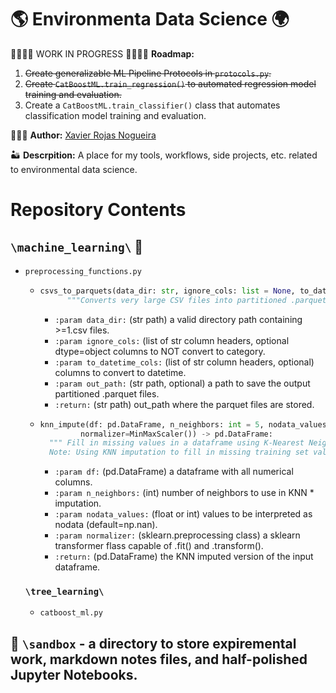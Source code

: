 🌎 Environmenta Data Science 🌍
==============================
🚧🚧🚧🚧 WORK IN PROGRESS 🚧🚧🚧🚧
**Roadmap:**
1. ~~Create generalizable ML Pipeline Protocols in `protocols.py`.~~
2. ~~Create `CatBoostML.train_regression()` to automated regression model training and evaluation.~~
3. Create a `CatBoostML.train_classifier()` class that automates classification model training and evaluation.


👨🏽‍💻 **Author:** [Xavier Rojas Nogueira](https://www.linkedin.com/in/xavier-r-nogueira-286819120/)

🏜 **Descrpition:** A place for my tools, workflows, side projects, etc. related to environmental data science. 

# Repository Contents

## `\machine_learning\` 🤖 
*  `preprocessing_functions.py`
    * ```python 
      csvs_to_parquets(data_dir: str, ignore_cols: list = None, to_datetime_cols: dict = None, out_path: str = None) -> str
            """Converts very large CSV files into partitioned .parquet files in parallel using dask."""
        ```    
        * `:param data_dir:` (str path) a valid directory path containing >=1.csv files.
        * `:param ignore_cols:` (list of str column headers, optional dtype=object columns to NOT convert to category.
        * `:param to_datetime_cols:` (list of str column headers, optional) columns to convert to datetime.
        * `:param out_path:` (str path, optional) a path to save the output partitioned .parquet files.
        * `:return:` (str path) out_path where the parquet files are stored.
    
    * ```python
      knn_impute(df: pd.DataFrame, n_neighbors: int = 5, nodata_values: Union[float, int] = np.nan,
               normalizer=MinMaxScaler()) -> pd.DataFrame:
        """ Fill in missing values in a dataframe using K-Nearest Neighbors (KNN) imputation.
        Note: Using KNN imputation to fill in missing training set values can increase ML model performance."""
      ```

        * `:param df:` (pd.DataFrame) a dataframe with all numerical columns.
        * `:param n_neighbors:` (int) number of neighbors to use in KNN * imputation.
        * `:param nodata_values:` (float or int) values to be interpreted as nodata (default=np.nan).
        * `:param normalizer:` (sklearn.preprocessing class) a sklearn transformer flass capable of .fit() and .transform().
        * `:return:` (pd.DataFrame) the KNN imputed version of the input dataframe.


    ### `\tree_learning\`
    * `catboost_ml.py`

## 🧙 `\sandbox` - a directory to store expiremental work, markdown notes files, and half-polished Jupyter Notebooks.

